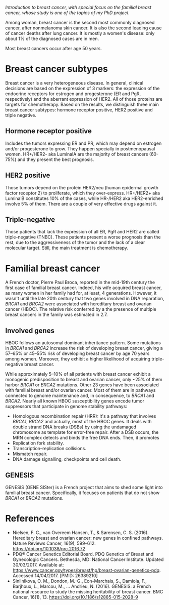 *Introduction to breast cancer, with special focus on the familial breast cancer, whose study is one of the topics of my PhD project.*

Among woman, breast cancer is the second most commonly diagnosed cancer, after nonmelanoma skin cancer. It is also the second leading cause of cancer deaths after lung cancer. It is mostly a women's disease: only about 1% of the diagnosed cases are in men.

Most breast cancers occur after age 50 years.

# Breast cancer subtypes

Breast cancer is a very heterogeneous disease. In general, clinical decisions are based on the expression of 3 markers: the expression of the endocrine receptors for estrogen and progesterone (ER and PgR, respectively) and the aberrant expression of HER2. All of those proteins are targets for chemotherapy. Based on the results, we distinguish three main breast cancer subtypes: hormone receptor positive, HER2 positive and triple negative.

## Hormone receptor positive

Includes the tumors expressing ER and PR, which may depend on estrogen and/or progesterone to grow. They happen specially in postmenopausal women. HR+/HER2- aka LuminalA are the majority of breast cancers (60-75%) and they present the best prognosis.

## HER2 positive

Those tumors depend on the protein HER2/neu (human epidermal growth factor receptor 2) to proliferate, which they over-express. HR+/HER2+ aka LuminalB constitutes 10% of the cases, while HR-/HER2 aka HER2-enriched involve 5% of them. There are a couple of very effective drugs against it.

## Triple-negative

Those patients that lack the expression of all ER, PgR and HER2 are called triple-negative (TNBC). These patients present a worse prognosis than the rest, due to the aggressiveness of the tumor and the lack of a clear molecular target. Still, the main treatment is chemotherapy.

# Familial breast cancer

A French doctor, Pierre Paul Broca, reported in the mid-19th century the first case of familial breast cancer. Indeed, his wife acquired breast cancer, as many women in her family had for, at least, 4 generations. However, it wasn't until the late 20th century that two genes involved in DNA reparation, *BRCA1* and *BRCA2* were associated with hereditary breast and ovarian cancer (HBOC). The relative risk conferred by a the presence of multiple breast cancers in the family was estimated in 2.7.

## Involved genes

HBOC follows an autosomal dominant inheritance pattern. Some mutations in *BRCA1* and *BRCA2* increase the risk of developing breast cancer, giving a 57–65% or 45–55% risk of developing breast cancer by age 70 years among women. Moreover, they exhibit a higher likelihood of acquiring triple-negative breast cancer.

While approximately 5–10% of all patients with breast cancer exhibit a monogenic predisposition to breast and ovarian cancer, only ~25% of them harbor *BRCA1* or *BRCA2* mutations. Other 23 genes have been associated with familial breast and/or ovarian cancer. Most of them are in pathways connected to genome maintenance and, in consequence, to *BRCA1* and *BRCA2*. Nearly all known HBOC susceptibility genes encode tumor suppressors that participate in genome stability pathways:

* Homologous recombination repair (HRR): it's a pathway that involves *BRCA1*, *BRCA2* and actually, most of the HBOC genes. It deals with double strand DNA breaks (DSBs) by using the undamaged chromosome as template for error-free repair. After a DSB occurs, the MRN complex detects and binds the free DNA ends. Then, it promotes
* Replication fork stability.
* Transcription–replication collisions.
* Mismatch repair.
* DNA damage signalling, checkpoints and cell death.

## GENESIS

GENESIS (GENE SISter) is a French project that aims to shed some light into familial breast cancer. Specifically, it focuses on patients that do not show *BRCA1* or *BRCA2* mutations.

# References

* Nielsen, F. C., van Overeem Hansen, T., & Sørensen, C. S. (2016). Hereditary breast and ovarian cancer: new genes in confined pathways. Nature Reviews Cancer, 16(9), 599–612. https://doi.org/10.1038/nrc.2016.72
* PDQ® Cancer Genetics Editorial Board. PDQ Genetics of Breast and Gynecologic Cancers. Bethesda, MD: National Cancer Institute. Updated 30/03/2017. Available at: https://www.cancer.gov/types/breast/hp/breast-ovarian-genetics-pdq. Accessed 14/04/2017. [PMID: 26389210]
* Sinilnikova, O. M., Dondon, M.-G., Eon-Marchais, S., Damiola, F., Barjhoux, L., Marcou, M., … Andrieu, N. (2016). GENESIS: a French national resource to study the missing heritability of breast cancer. BMC Cancer, 16(1), 13. https://doi.org/10.1186/s12885-015-2028-9
